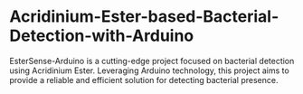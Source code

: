 # Acridinium-Ester-based-Bacterial-Detection-with-Arduino
EsterSense-Arduino is a cutting-edge project focused on bacterial detection using Acridinium Ester. Leveraging Arduino technology, this project aims to provide a reliable and efficient solution for detecting bacterial presence.

